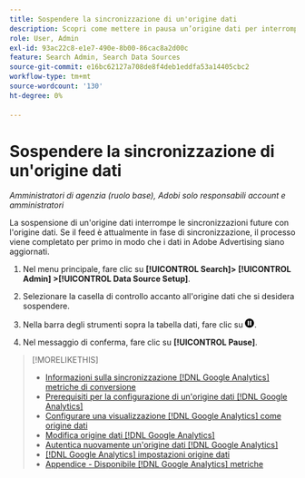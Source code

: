 ```yaml
---
title: Sospendere la sincronizzazione di un'origine dati
description: Scopri come mettere in pausa un’origine dati per interrompere la sincronizzazione.
role: User, Admin
exl-id: 93ac22c8-e1e7-490e-8b00-86cac8a2d00c
feature: Search Admin, Search Data Sources
source-git-commit: e16bc62127a708de8f4deb1eddfa53a14405cbc2
workflow-type: tm+mt
source-wordcount: '130'
ht-degree: 0%

---
```


# Sospendere la sincronizzazione di un&#39;origine dati

*Amministratori di agenzia (ruolo base), Adobi solo responsabili account e amministratori*

La sospensione di un&#39;origine dati interrompe le sincronizzazioni future con l&#39;origine dati. Se il feed è attualmente in fase di sincronizzazione, il processo viene completato per primo in modo che i dati in Adobe Advertising siano aggiornati.

1. Nel menu principale, fare clic su **[!UICONTROL Search]> [!UICONTROL Admin] >[!UICONTROL Data Source Setup]**.

1. Selezionare la casella di controllo accanto all&#39;origine dati che si desidera sospendere.

1. Nella barra degli strumenti sopra la tabella dati, fare clic su ![Pausa](/help/search-social-commerce/assets/pause.png "Pausa").

1. Nel messaggio di conferma, fare clic su **[!UICONTROL Pause]**.

>[!MORELIKETHIS]
>
>* [Informazioni sulla sincronizzazione [!DNL Google Analytics] metriche di conversione](data-source-about.md)
>* [Prerequisiti per la configurazione di un&#39;origine dati [!DNL Google Analytics] ](data-source-prerequisites.md)
>* [Configurare una visualizzazione  [!DNL Google Analytics] come origine dati](data-source-configure.md)
>* [Modifica origine dati [!DNL Google Analytics] ](data-source-edit.md)
>* [Autentica nuovamente un&#39;origine dati [!DNL Google Analytics] ](data-source-reauthenticate.md)
>* [[!DNL Google Analytics] impostazioni origine dati](data-source-settings.md)
>* [Appendice - Disponibile [!DNL Google Analytics] metriche](data-source-ga-metrics.md)
